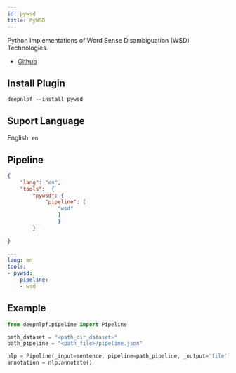 ```yaml
---
id: pywsd
title: PyWSD
---
```


Python Implementations of Word Sense Disambiguation (WSD) Technologies.

- [Github](https://github.com/alvations/pywsd)

## Install Plugin
```shell
deepnlpf --install pywsd
```

## Suport Language

English: ```en``` <br/>

## Pipeline
<!--DOCUSAURUS_CODE_TABS-->

<!--Json--> 
```json
{
    "lang": "en",
    "tools":  {
        "pywsd": {
            "pipeline": [
                "wsd"
                ]
                }
        }
    
}
```

<!--yaml-->
```yaml
---
lang: en
tools:
- pywsd:
    pipeline:
    - wsd

```

<!--END_DOCUSAURUS_CODE_TABS-->

## Example
<!--DOCUSAURUS_CODE_TABS-->
<!--python--> 
```python
from deepnlpf.pipeline import Pipeline

path_dataset = "<path_dir_dataset>"
path_pipeline = "<path_file>/pipeline.json"

nlp = Pipeline(_input=sentence, pipeline=path_pipeline, _output='file')
annotation = nlp.annotate()
```
<!--END_DOCUSAURUS_CODE_TABS-->